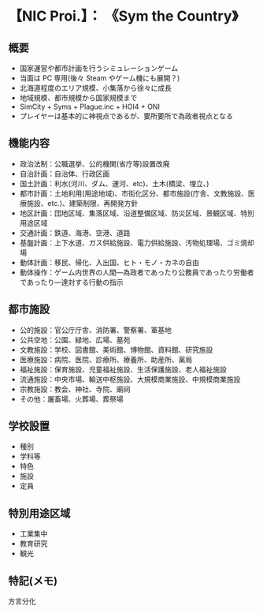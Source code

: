 # 【NIC Proi.】： 《Sym the Country》

## 概要

- 国家運営や都市計画を行うシミュレーションゲーム
- 当面は PC 専用(後々 Steam やゲーム機にも展開？)
- 北海道程度のエリア規模、小集落から徐々に成長
- 地域規模、都市規模から国家規模まで
- SimCity + Syms + Plague.inc + HOI4 + ONI
- プレイヤーは基本的に神視点であるが、要所要所で為政者視点となる

## 機能内容

- 政治法制：公職選挙、公的機関(省庁等)設置改廃
- 自治計画：自治体、行政区画
- 国土計画：利水(河川、ダム、運河、etc)、土木(橋梁、埋立、)
- 都市計画：土地利用(用途地域)、市街化区分、都市施設(庁舎、文教施設、医療施設、etc.)、建築制限、再開発方針
- 地区計画：団地区域、集落区域、沿道整備区域、防災区域、景観区域、特別用途区域
- 交通計画：鉄道、海港、空港、道路
- 基盤計画：上下水道、ガス供給施設、電力供給施設、汚物処理場、ゴミ焼却場
- 動体計画：移民、帰化、入出国、ヒト・モノ・カネの自由
- 動体操作：ゲーム内世界の人間―為政者であったり公務員であったり労働者であったり―達対する行動の指示

## 都市施設

- 公的施設：官公庁庁舎、消防署、警察署、軍基地
- 公共空地：公園、緑地、広場、墓苑
- 文教施設：学校、図書館、美術館、博物館、資料館、研究施設
- 医療施設：病院、医院、診療所、療養所、助産所、薬局
- 福祉施設：保育施設、児童福祉施設、生活保護施設、老人福祉施設
- 流通施設：中央市場、輸送中枢施設、大規模商業施設、中規模商業施設
- 宗教施設：教会、神社、寺院、廟祠
- その他：屠畜場、火葬場、葬祭場

## 学校設置

- 種別
- 学科等
- 特色
- 施設
- 定員

## 特別用途区域

- 工業集中
- 教育研究
- 観光

## 特記(メモ)

方言分化
